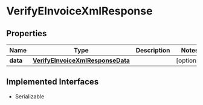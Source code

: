 

# VerifyEInvoiceXmlResponse


## Properties

Name | Type | Description | Notes
------------ | ------------- | ------------- | -------------
**data** | [**VerifyEInvoiceXmlResponseData**](VerifyEInvoiceXmlResponseData.md) |  |  [optional]


## Implemented Interfaces

* Serializable


